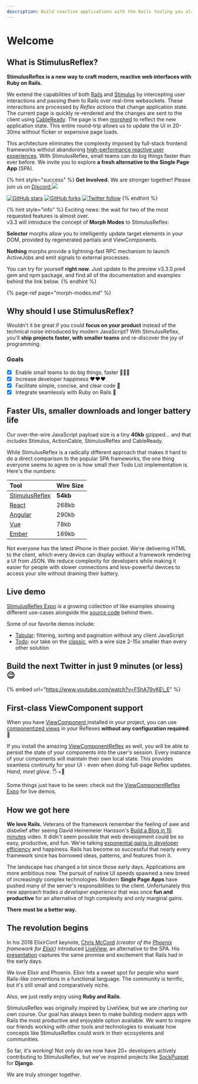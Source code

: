 ```yaml
---
description: Build reactive applications with the Rails tooling you already know and love
---
```


# Welcome

## What is StimulusReflex?

**StimulusReflex is a new way to craft modern, reactive web interfaces with Ruby on Rails.**

We extend the capabilities of both [Rails](https://rubyonrails.org) and [Stimulus](https://stimulusjs.org) by intercepting user interactions and passing them to Rails over real-time websockets. These interactions are processed by _Reflex actions_ that change application state. The current page is quickly re-rendered and the changes are sent to the client using [CableReady](https://cableready.stimulusreflex.com). The page is then [morphed](https://github.com/patrick-steele-idem/morphdom) to reflect the new application state. This entire round-trip allows us to update the UI in 20-30ms without flicker or expensive page loads.

This architecture eliminates the complexity imposed by full-stack frontend frameworks without abandoning [high-performance reactive user experiences](https://www.youtube.com/watch?v=SWEts0rlezA&t=214s). With StimulusReflex, small teams can do big things faster than ever before. We invite you to explore **a fresh alternative to the Single Page App** \(SPA\).

{% hint style="success" %}
**Get Involved.** We are stronger together! Please join us on [Discord.![](https://img.shields.io/discord/629472241427415060)](https://discord.gg/XveN625)

 [![GitHub stars](https://img.shields.io/github/stars/hopsoft/stimulus_reflex?style=social)](https://github.com/hopsoft/stimulus_reflex) [![GitHub forks](https://img.shields.io/github/forks/hopsoft/stimulus_reflex?style=social)](https://github.com/hopsoft/stimulus_reflex) [![Twitter follow](https://img.shields.io/twitter/follow/hopsoft?style=social)](https://twitter.com/hopsoft)
{% endhint %}

{% hint style="info" %}
Exciting news: the wait for two of the most requested features is almost over.  
v3.3 will introduce the concept of **Morph Modes** to StimulusReflex:

**Selector** morphs allow you to intelligently update target elements in your DOM, provided by regenerated partials and ViewComponents.

**Nothing** morphs provide a lightning-fast RPC mechanism to launch ActiveJobs and emit signals to external processes.

You can try for yourself **right now**. Just update to the preview v3.3.0.pre4 gem and npm package, and find all of the documentation and examples behind the link below.
{% endhint %}

{% page-ref page="morph-modes.md" %}

## Why should I use StimulusReflex?

Wouldn't it be great if you could **focus on your product** instead of the technical noise introduced by modern JavaScript? With StimulusReflex, you'll **ship projects faster, with smaller teams** and re-discover the joy of programming.

### Goals

* [x] Enable small teams to do big things, faster 🏃🏽‍♀️
* [x] Increase developer happiness ❤️❤️❤️
* [x] Facilitate simple, concise, and clear code 🤸
* [x] Integrate seamlessly with Ruby on Rails 🚝

## Faster UIs, smaller downloads and longer battery life

Our over-the-wire JavaScript payload size is a tiny **40kb** gzipped... and that _includes_ Stimulus, ActionCable, StimulusReflex and CableReady.

While StimulusReflex is a radically different approach that makes it hard to do a direct comparison to the popular SPA frameworks, the one thing everyone seems to agree on is how small their Todo List implementation is. Here's the numbers:

| Tool | Wire Size |
| :--- | :--- |
| [StimulusReflex](http://expo.stimulusreflex.com/demos/todo/) | **54kb** |
| [React](http://todomvc.com/examples/react/) | 268kb |
| [Angular](http://todomvc.com/examples/angularjs/) | 290kb |
| [Vue](http://todomvc.com/examples/vue/) | 78kb |
| [Ember](http://todomvc.com/examples/emberjs/) | 169kb |

Not everyone has the latest iPhone in their pocket. We're delivering HTML to the client, which every device can display without a framework rendering a UI from JSON. We reduce complexity for developers while making it easier for people with slower connections and less-powerful devices to access your site without draining their battery.

## Live demo

[StimulusReflex Expo](http://expo.stimulusreflex.com/) is a growing collection of like examples showing different use-cases alongside the [source code](https://github.com/hopsoft/stimulus_reflex_expo) behind them.

Some of our favorite demos include:

* [Tabular](https://expo.stimulusreflex.com/demos/tabular): filtering, sorting and pagination without any client JavaScript
* [Todo](https://expo.stimulusreflex.com/demos/todo): our take on the [classic](http://todomvc.com/), with a wire size 2-15x smaller than every other solution

## Build the next Twitter in just 9 minutes \(or less\) 😉

{% embed url="https://www.youtube.com/watch?v=F5hA79vKE\_E" %}

## First-class ViewComponent support

When you have [ViewComponent ](https://github.com/github/view_component)installed in your project, you can use [componentized views](https://www.youtube.com/watch?v=YVYRus_2KZM) in your Reflexes **without any configuration required**. 💯

If you install the amazing [ViewComponentReflex](https://github.com/joshleblanc/view_component_reflex) as well, you will be able to persist the state of your components into the user's session. Every instance of your components will maintain their own local state. This provides seamless continuity for your UI - even when doing full-page Reflex updates. _Hand, meet glove._ 🖐️+🧤

Some things just have to be seen: check out the [ViewComponentReflex Expo](http://view-component-reflex-expo.grep.sh/) for live demos.

## How we got here

**We love Rails.** Veterans of the framework remember the feeling of awe and disbelief after seeing David Heinemeier Hansson's [Build a Blog in 15 minutes](https://www.youtube.com/watch?v=Gzj723LkRJY) video. It didn't seem possible that web development could be so easy, productive, and fun. We're talking [exponential gains in developer efficiency](https://www.youtube.com/watch?v=SWEts0rlezA&t=3m23s) and happiness. Rails has become so successful that nearly every framework since has borrowed ideas, patterns, and features from it.

The landscape has changed a lot since those early days. Applications are more ambitious now. The pursuit of native UI speeds spawned a new breed of increasingly complex technologies. Modern **Single Page Apps** have pushed many of the server's responsibilities to the client. Unfortunately this new approach trades _a developer experience_ that was once **fun and productive** for an alternative of high complexity and only marginal gains.

**There must be a better way.**

## The revolution begins

In his 2018 ElixirConf keynote, [Chris McCord](https://twitter.com/chris_mccord) _\(creator of the_ [_Phoenix_](http://www.phoenixframework.org/) _framework for_ [_Elixir_](https://elixir-lang.org/)_\)_ introduced [LiveView](https://github.com/phoenixframework/phoenix_live_view), an alternative to the SPA. His [presentation](https://www.youtube.com/watch?v=8xJzHq8ru0M) captures the same promise and excitement that Rails had in the early days.

We love Elixir and Phoenix. Elixir hits a sweet spot for people who want Rails-like conventions in a functional language. The community is terrific, but it's still small and comparatively niche.

Also, we just really enjoy using **Ruby and Rails**.

StimulusReflex was originally inspired by LiveView, but we are charting our own course. Our goal has always been to make building modern apps with Rails the most productive and enjoyable option available. We want to inspire our friends working with other tools and technologies to evaluate how concepts like StimulusReflex could work in their ecosystems and communities.

So far, it's working! Not only do we now have 20+ developers actively contributing to StimulusReflex, but we've inspired projects like [SockPuppet](https://github.com/jonathan-s/django-sockpuppet) for **Django**.

We are truly stronger together.

